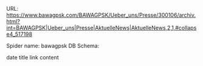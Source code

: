 URL: https://www.bawagpsk.com/BAWAGPSK/Ueber_uns/Presse/300106/archiv.html?int=BAWAGPSK|Ueber_uns|Presse|AktuelleNews|AktuelleNews,2,1,#collapse4_517198

Spider name: bawagpsk
DB Schema:

date
title
link
content
